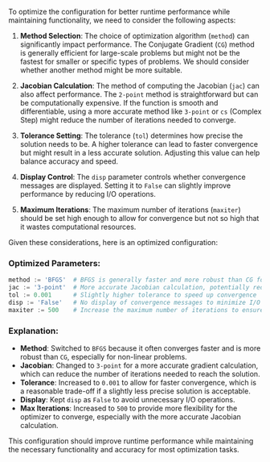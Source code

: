 To optimize the configuration for better runtime performance while maintaining functionality, we need to consider the following aspects:

1. **Method Selection**: The choice of optimization algorithm (`method`) can significantly impact performance. The Conjugate Gradient (`CG`) method is generally efficient for large-scale problems but might not be the fastest for smaller or specific types of problems. We should consider whether another method might be more suitable.

2. **Jacobian Calculation**: The method of computing the Jacobian (`jac`) can also affect performance. The `2-point` method is straightforward but can be computationally expensive. If the function is smooth and differentiable, using a more accurate method like `3-point` or `cs` (Complex Step) might reduce the number of iterations needed to converge.

3. **Tolerance Setting**: The tolerance (`tol`) determines how precise the solution needs to be. A higher tolerance can lead to faster convergence but might result in a less accurate solution. Adjusting this value can help balance accuracy and speed.

4. **Display Control**: The `disp` parameter controls whether convergence messages are displayed. Setting it to `False` can slightly improve performance by reducing I/O operations.

5. **Maximum Iterations**: The maximum number of iterations (`maxiter`) should be set high enough to allow for convergence but not so high that it wastes computational resources.

Given these considerations, here is an optimized configuration:

### Optimized Parameters:
```python
method := 'BFGS'  # BFGS is generally faster and more robust than CG for many problems
jac := '3-point'  # More accurate Jacobian calculation, potentially reducing the number of iterations
tol := 0.001      # Slightly higher tolerance to speed up convergence
disp := 'False'   # No display of convergence messages to minimize I/O overhead
maxiter := 500    # Increase the maximum number of iterations to ensure convergence
```

### Explanation:
- **Method**: Switched to `BFGS` because it often converges faster and is more robust than `CG`, especially for non-linear problems.
- **Jacobian**: Changed to `3-point` for a more accurate gradient calculation, which can reduce the number of iterations needed to reach the solution.
- **Tolerance**: Increased to `0.001` to allow for faster convergence, which is a reasonable trade-off if a slightly less precise solution is acceptable.
- **Display**: Kept `disp` as `False` to avoid unnecessary I/O operations.
- **Max Iterations**: Increased to `500` to provide more flexibility for the optimizer to converge, especially with the more accurate Jacobian calculation.

This configuration should improve runtime performance while maintaining the necessary functionality and accuracy for most optimization tasks.